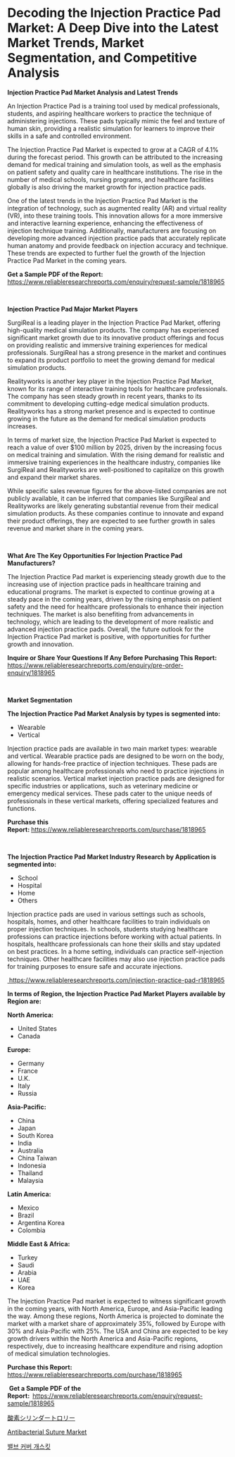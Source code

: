 <p><h1>Decoding the Injection Practice Pad Market: A Deep Dive into the Latest Market Trends, Market Segmentation, and Competitive Analysis</h1></p><p><strong>Injection Practice Pad Market Analysis and Latest Trends</strong></p>
<p><p>An Injection Practice Pad is a training tool used by medical professionals, students, and aspiring healthcare workers to practice the technique of administering injections. These pads typically mimic the feel and texture of human skin, providing a realistic simulation for learners to improve their skills in a safe and controlled environment.</p><p>The Injection Practice Pad Market is expected to grow at a CAGR of 4.1% during the forecast period. This growth can be attributed to the increasing demand for medical training and simulation tools, as well as the emphasis on patient safety and quality care in healthcare institutions. The rise in the number of medical schools, nursing programs, and healthcare facilities globally is also driving the market growth for injection practice pads.</p><p>One of the latest trends in the Injection Practice Pad Market is the integration of technology, such as augmented reality (AR) and virtual reality (VR), into these training tools. This innovation allows for a more immersive and interactive learning experience, enhancing the effectiveness of injection technique training. Additionally, manufacturers are focusing on developing more advanced injection practice pads that accurately replicate human anatomy and provide feedback on injection accuracy and technique. These trends are expected to further fuel the growth of the Injection Practice Pad Market in the coming years.</p></p>
<p><strong>Get a Sample PDF of the Report:&nbsp;</strong> <a href="https://www.reliableresearchreports.com/enquiry/request-sample/1818965">https://www.reliableresearchreports.com/enquiry/request-sample/1818965</a></p>
<p>&nbsp;</p>
<p><strong>Injection Practice Pad Major Market Players</strong></p>
<p><p>SurgiReal is a leading player in the Injection Practice Pad Market, offering high-quality medical simulation products. The company has experienced significant market growth due to its innovative product offerings and focus on providing realistic and immersive training experiences for medical professionals. SurgiReal has a strong presence in the market and continues to expand its product portfolio to meet the growing demand for medical simulation products.</p><p>Realityworks is another key player in the Injection Practice Pad Market, known for its range of interactive training tools for healthcare professionals. The company has seen steady growth in recent years, thanks to its commitment to developing cutting-edge medical simulation products. Realityworks has a strong market presence and is expected to continue growing in the future as the demand for medical simulation products increases.</p><p>In terms of market size, the Injection Practice Pad Market is expected to reach a value of over $100 million by 2025, driven by the increasing focus on medical training and simulation. With the rising demand for realistic and immersive training experiences in the healthcare industry, companies like SurgiReal and Realityworks are well-positioned to capitalize on this growth and expand their market shares.</p><p>While specific sales revenue figures for the above-listed companies are not publicly available, it can be inferred that companies like SurgiReal and Realityworks are likely generating substantial revenue from their medical simulation products. As these companies continue to innovate and expand their product offerings, they are expected to see further growth in sales revenue and market share in the coming years.</p></p>
<p>&nbsp;</p>
<p><strong>What Are The Key Opportunities For Injection Practice Pad Manufacturers?</strong></p>
<p><p>The Injection Practice Pad market is experiencing steady growth due to the increasing use of injection practice pads in healthcare training and educational programs. The market is expected to continue growing at a steady pace in the coming years, driven by the rising emphasis on patient safety and the need for healthcare professionals to enhance their injection techniques. The market is also benefiting from advancements in technology, which are leading to the development of more realistic and advanced injection practice pads. Overall, the future outlook for the Injection Practice Pad market is positive, with opportunities for further growth and innovation.</p></p>
<p><strong>Inquire or Share Your Questions If Any Before Purchasing This Report:</strong> <a href="https://www.reliableresearchreports.com/enquiry/pre-order-enquiry/1818965">https://www.reliableresearchreports.com/enquiry/pre-order-enquiry/1818965</a></p>
<p>&nbsp;</p>
<p><strong>Market Segmentation</strong></p>
<p><strong>The Injection Practice Pad Market Analysis by types is segmented into:</strong></p>
<p><ul><li>Wearable</li><li>Vertical</li></ul></p>
<p><p>Injection practice pads are available in two main market types: wearable and vertical. Wearable practice pads are designed to be worn on the body, allowing for hands-free practice of injection techniques. These pads are popular among healthcare professionals who need to practice injections in realistic scenarios. Vertical market injection practice pads are designed for specific industries or applications, such as veterinary medicine or emergency medical services. These pads cater to the unique needs of professionals in these vertical markets, offering specialized features and functions.</p></p>
<p><strong>Purchase this Report:&nbsp;</strong><a href="https://www.reliableresearchreports.com/purchase/1818965">https://www.reliableresearchreports.com/purchase/1818965</a></p>
<p>&nbsp;</p>
<p><strong>The Injection Practice Pad Market Industry Research by Application is segmented into:</strong></p>
<p><ul><li>School</li><li>Hospital</li><li>Home</li><li>Others</li></ul></p>
<p><p>Injection practice pads are used in various settings such as schools, hospitals, homes, and other healthcare facilities to train individuals on proper injection techniques. In schools, students studying healthcare professions can practice injections before working with actual patients. In hospitals, healthcare professionals can hone their skills and stay updated on best practices. In a home setting, individuals can practice self-injection techniques. Other healthcare facilities may also use injection practice pads for training purposes to ensure safe and accurate injections.</p></p>
<p><a href="https://www.reliableresearchreports.com/injection-practice-pad-r1818965">&nbsp;https://www.reliableresearchreports.com/injection-practice-pad-r1818965</a></p>
<p><strong>In terms of Region, the Injection Practice Pad Market Players available by Region are:</strong></p>
<p>
    <p> <strong> North America: </strong>
        <ul>
            <li>United States</li>
            <li>Canada</li>
        </ul>
        </p> 
    <p> <strong> Europe: </strong>
        <ul>
            <li>Germany</li>
            <li>France</li>
            <li>U.K.</li>
            <li>Italy</li>
            <li>Russia</li>
        </ul>
        </p> 
    <p> <strong> Asia-Pacific: </strong>
        <ul>
            <li>China</li>
            <li>Japan</li>
            <li>South Korea</li>
            <li>India</li>
            <li>Australia</li>
            <li>China Taiwan</li>
            <li>Indonesia</li>
            <li>Thailand</li>
            <li>Malaysia</li>
        </ul>
        </p> 
    <p> <strong> Latin America: </strong>
        <ul>
            <li>Mexico</li>
            <li>Brazil</li>
            <li>Argentina Korea</li>
            <li>Colombia</li>
        </ul>
        </p> 
    <p> <strong> Middle East & Africa: </strong>
        <ul>
            <li>Turkey</li>
            <li>Saudi</li>
            <li>Arabia</li>
            <li>UAE</li>
            <li>Korea</li>
        </ul>
    </p>
    </p>
<p><p>The Injection Practice Pad market is expected to witness significant growth in the coming years, with North America, Europe, and Asia-Pacific leading the way. Among these regions, North America is projected to dominate the market with a market share of approximately 35%, followed by Europe with 30% and Asia-Pacific with 25%. The USA and China are expected to be key growth drivers within the North America and Asia-Pacific regions, respectively, due to increasing healthcare expenditure and rising adoption of medical simulation technologies.</p></p>
<p><strong>Purchase this Report: </strong><a href="https://www.reliableresearchreports.com/purchase/1818965">https://www.reliableresearchreports.com/purchase/1818965</a></p>
<p>&nbsp;<strong>Get a Sample PDF of the Report:&nbsp;&nbsp;</strong><a href="https://www.reliableresearchreports.com/enquiry/request-sample/1818965">https://www.reliableresearchreports.com/enquiry/request-sample/1818965</a></p>
<p><strong></strong></p>
<p><p><a href="https://github.com/zekaoe592392/Market-Research-Report-List-2/blob/main/321057149324.md">酸素シリンダートロリー</a></p><p><a href="https://github.com/RickHolmes3/Market-Research-Report-List-4/blob/main/antibacterial-suture-market.md">Antibacterial Suture Market</a></p><p><a href="https://github.com/garnett961902/Market-Research-Report-List-1/blob/main/668101444055.md">밸브 커버 개스킷</a></p></p>